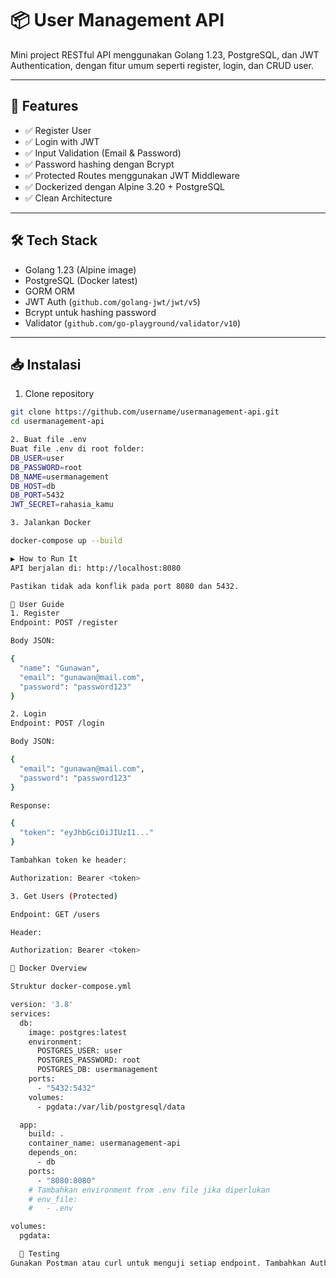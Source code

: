 # 📦 User Management API

Mini project RESTful API menggunakan Golang 1.23, PostgreSQL, dan JWT Authentication, dengan fitur umum seperti register, login, dan CRUD user.

---

## 🧩 Features

- ✅ Register User
- ✅ Login with JWT
- ✅ Input Validation (Email & Password)
- ✅ Password hashing dengan Bcrypt
- ✅ Protected Routes menggunakan JWT Middleware
- ✅ Dockerized dengan Alpine 3.20 + PostgreSQL
- ✅ Clean Architecture

---

## 🛠 Tech Stack

- Golang 1.23 (Alpine image)
- PostgreSQL (Docker latest)
- GORM ORM
- JWT Auth (`github.com/golang-jwt/jwt/v5`)
- Bcrypt untuk hashing password
- Validator (`github.com/go-playground/validator/v10`)

---

## 📥 Instalasi

 1. Clone repository

```bash
git clone https://github.com/username/usermanagement-api.git
cd usermanagement-api

2. Buat file .env
Buat file .env di root folder:
DB_USER=user
DB_PASSWORD=root
DB_NAME=usermanagement
DB_HOST=db
DB_PORT=5432
JWT_SECRET=rahasia_kamu

3. Jalankan Docker

docker-compose up --build

▶️ How to Run It
API berjalan di: http://localhost:8080

Pastikan tidak ada konflik pada port 8080 dan 5432.

🔑 User Guide
1. Register
Endpoint: POST /register

Body JSON:

{
  "name": "Gunawan",
  "email": "gunawan@mail.com",
  "password": "password123"
}

2. Login
Endpoint: POST /login

Body JSON:

{
  "email": "gunawan@mail.com",
  "password": "password123"
}

Response:

{
  "token": "eyJhbGciOiJIUzI1..."
}

Tambahkan token ke header:

Authorization: Bearer <token>

3. Get Users (Protected)

Endpoint: GET /users

Header: 

Authorization: Bearer <token>

🐳 Docker Overview

Struktur docker-compose.yml

version: '3.8'
services:
  db:
    image: postgres:latest
    environment:
      POSTGRES_USER: user
      POSTGRES_PASSWORD: root
      POSTGRES_DB: usermanagement
    ports:
      - "5432:5432"
    volumes:
      - pgdata:/var/lib/postgresql/data

  app:
    build: .
    container_name: usermanagement-api
    depends_on:
      - db
    ports:
      - "8080:8080"
    # Tambahkan environment from .env file jika diperlukan
    # env_file:
    #   - .env

volumes:
  pgdata:

  🧪 Testing
Gunakan Postman atau curl untuk menguji setiap endpoint. Tambahkan Authorization token saat mengakses endpoint terproteksi.

